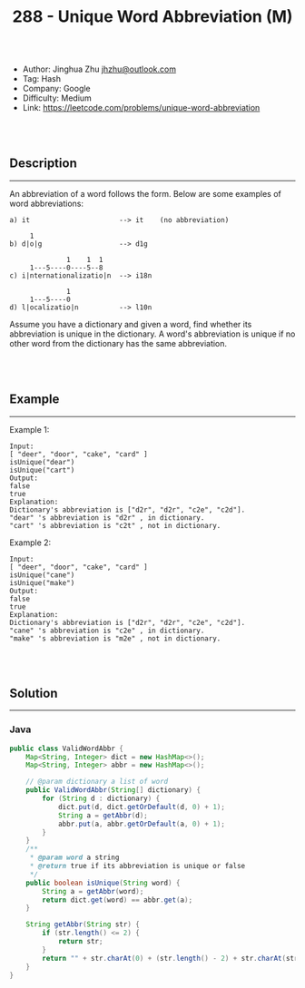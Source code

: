 # <center>288 - Unique Word Abbreviation (M)</center> 



<br></br>

* Author: Jinghua Zhu <jhzhu@outlook.com>
* Tag: Hash
* Company: Google
* Difficulty: Medium
* Link: https://leetcode.com/problems/unique-word-abbreviation

<br></br>



## Description
----
An abbreviation of a word follows the form<first letter><number><last letter>. Below are some examples of word abbreviations:

```
a) it                      --> it    (no abbreviation)

     1
b) d|o|g                   --> d1g

              1    1  1
     1---5----0----5--8
c) i|nternationalizatio|n  --> i18n

              1
     1---5----0
d) l|ocalizatio|n          --> l10n
```

Assume you have a dictionary and given a word, find whether its abbreviation is unique in the dictionary. A word's abbreviation is unique if no other word from the dictionary has the same abbreviation.

<br></br>



## Example
----
Example 1:

```
Input:
[ "deer", "door", "cake", "card" ]
isUnique("dear")
isUnique("cart")
Output:
false
true
Explanation:
Dictionary's abbreviation is ["d2r", "d2r", "c2e", "c2d"].
"dear" 's abbreviation is "d2r" , in dictionary.
"cart" 's abbreviation is "c2t" , not in dictionary.
```

Example 2:

```
Input:
[ "deer", "door", "cake", "card" ]
isUnique("cane")
isUnique("make")
Output:
false
true
Explanation:
Dictionary's abbreviation is ["d2r", "d2r", "c2e", "c2d"].
"cane" 's abbreviation is "c2e" , in dictionary.
"make" 's abbreviation is "m2e" , not in dictionary.
```

<br></br>



## Solution
----
### Java
```java
public class ValidWordAbbr {
    Map<String, Integer> dict = new HashMap<>();
    Map<String, Integer> abbr = new HashMap<>();

    // @param dictionary a list of word
    public ValidWordAbbr(String[] dictionary) {
        for (String d : dictionary) {
            dict.put(d, dict.getOrDefault(d, 0) + 1);
            String a = getAbbr(d);
            abbr.put(a, abbr.getOrDefault(a, 0) + 1);
        }
    }
    /**
     * @param word a string
     * @return true if its abbreviation is unique or false
     */
    public boolean isUnique(String word) {
        String a = getAbbr(word);
        return dict.get(word) == abbr.get(a);
    }

    String getAbbr(String str) {
        if (str.length() <= 2) {
            return str;
        }
        return "" + str.charAt(0) + (str.length() - 2) + str.charAt(str.length() - 1);
    }
}
```

<br>
